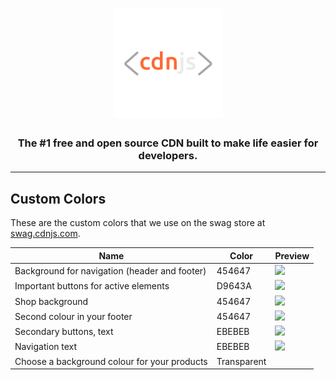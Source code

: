 <h1 align="center">
    <a href="https://cdnjs.com"><img src="https://raw.githubusercontent.com/cdnjs/brand/master/logo/standard/light-512.png" width="175px" alt="< cdnjs >"></a>
</h1>
 
<h3 align="center">The #1 free and open source CDN built to make life easier for developers.</h3>

---

## Custom Colors

These are the custom colors that we use on the swag store at [swag.cdnjs.com](https://swag.cdnjs.com).

| Name | Color | Preview |
|------|-------|---------|
| Background for navigation (header and footer) | 454647 | ![](http://singlecolorimage.com/get/454647/32x32) |
| Important buttons for active elements | D9643A | ![](http://singlecolorimage.com/get/D9643A/32x32) |
| Shop background | 454647 | ![](http://singlecolorimage.com/get/454647/32x32) |
| Second colour in your footer | 454647 | ![](http://singlecolorimage.com/get/454647/32x32) |
| Secondary buttons, text | EBEBEB | ![](http://singlecolorimage.com/get/EBEBEB/32x32) |
| Navigation text | EBEBEB | ![](http://singlecolorimage.com/get/EBEBEB/32x32) |
| Choose a background colour for your products | Transparent | |
